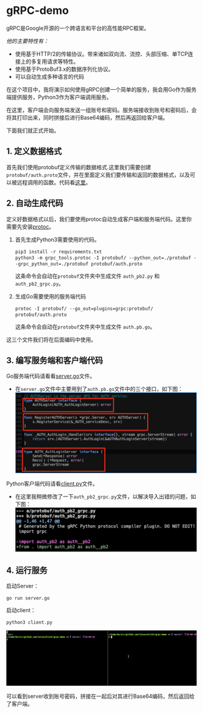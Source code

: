 # gRPC-demo

gRPC是Google开源的一个跨语言和平台的高性能RPC框架。

*他的主要特性有：*
* 使用基于HTTP/2的传输协议。带来诸如双向流、流控、头部压缩、单TCP连接上的多复用请求等特性。
* 使用基于ProtoBuf3.x的数据序列化协议。
* 可以自动生成多种语言的代码

在这个项目中，我将演示如何使用gRPC创建一个简单的服务，我会用Go作为服务端提供服务，Python3作为客户端调用服务。

在这里，客户端会向服务端发送一组账号和密码。服务端接收到账号和密码后，会将其打印出来，同时拼接后进行Base64编码，然后再返回给客户端。

下面我们就正式开始。

## 1. 定义数据格式

首先我们使用protobuf定义传输的数据格式.这里我们需要创建`protobuf/auth.proto`文件，并在里面定义我们要传输和返回的数据格式，以及可以被远程调用的函数。代码看[这里](./protobuf/auth.proto)。

## 2. 自动生成代码

定义好数据格式以后，我们要使用protoc自动生成客户端和服务端代码。这里你需要先安装[protoc](https://github.com/protocolbuffers/protobuf#protocol-compiler-installation)。

1. 首先生成Python3需要使用的代码。

    ```
    pip3 install -r requirements.txt
    python3 -m grpc_tools.protoc -I protobuf/ --python_out=./protobuf --grpc_python_out=./protobuf protobuf/auth.proto
    ```

    这条命令会自动在`protobuf`文件夹中生成文件 `auth_pb2.py` 和 `auth_pb2_grpc.py`。

2. 生成Go需要使用的服务端代码

    ```
    protoc -I protobuf/ --go_out=plugins=grpc:protobuf/ protobuf/auth.proto
    ```
    这条命令会自动在`protobuf`文件夹中生成文件 `auth.pb.go`。

这三个文件我们将在后面编码中使用。

## 3. 编写服务端和客户端代码
    
Go服务端代码请看看[server.go](./server.go)文件。

* 在`server.go`文件中主要用到了`auth.pb.go`文件中的三个接口，如下图：
![go_rpc](./images/go_rpc.png)

Python客户端代码请看[client.py](./client.py)文件。

* 在这里我稍微修改了一下`auth_pb2_grpc.py`文件，以解决导入出错的问题，如下图：
![change](./images/change.png)


## 4. 运行服务

启动Server：

    go run server.go

启动client：

    python3 client.py

![demo](./images/demo.gif)

可以看到server收到账号密码，拼接在一起后对其进行Base64编码，然后返回给了客户端。
